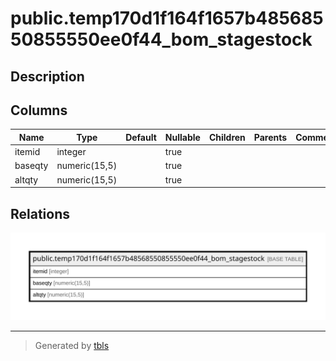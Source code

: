 # public.temp170d1f164f1657b48568550855550ee0f44_bom_stagestock

## Description

## Columns

| Name | Type | Default | Nullable | Children | Parents | Comment |
| ---- | ---- | ------- | -------- | -------- | ------- | ------- |
| itemid | integer |  | true |  |  |  |
| baseqty | numeric(15,5) |  | true |  |  |  |
| altqty | numeric(15,5) |  | true |  |  |  |

## Relations

![er](public.temp170d1f164f1657b48568550855550ee0f44_bom_stagestock.svg)

---

> Generated by [tbls](https://github.com/k1LoW/tbls)
